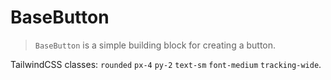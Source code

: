 # BaseButton

> `BaseButton` is a simple building block for creating a button.

TailwindCSS classes: `rounded` `px-4` `py-2` `text-sm` `font-medium` `tracking-wide`.
